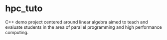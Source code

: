 # hpc_tuto
C++ demo project centered around linear algebra aimed to teach and evaluate students in the area of parallel programming and high performance computing.
